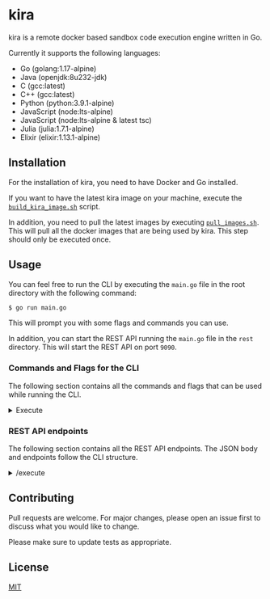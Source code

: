 # kira

kira is a remote docker based sandbox code execution engine written in Go.

Currently it supports the following languages:

- Go (golang:1.17-alpine)
- Java (openjdk:8u232-jdk)
- C (gcc:latest)
- C++ (gcc:latest)
- Python (python:3.9.1-alpine)
- JavaScript (node:lts-alpine)
- JavaScript (node:lts-alpine & latest tsc)
- Julia (julia:1.7.1-alpine)
- Elixir (elixir:1.13.1-alpine)

## Installation

For the installation of kira, you need to have Docker and Go installed.

If you want to have the latest kira image on your machine, execute the [`build_kira_image.sh`](https://github.com/FlorianWoelki/kira/blob/main/build/build_kira_image.sh) script.

In addition, you need to pull the latest images by executing [`pull_images.sh`](https://github.com/FlorianWoelki/kira/blob/main/build/pull_images.sh). This will pull all the docker images that are being used by kira. This step should only be executed once.

## Usage

You can feel free to run the CLI by executing the `main.go` file in the root directory with the following command:

```sh
$ go run main.go
```

This will prompt you with some flags and commands you can use.

In addition, you can start the REST API running the `main.go` file in the `rest` directory. This will start the REST API on port `9090`.

### Commands and Flags for the CLI

The following section contains all the commands and flags that can be used while running the CLI.

<details>
  <summary>Execute</summary>

  <p>
    The execute command will execute code in a containerized sandbox.
  </p>

  | Flag | Aliases | Description | Default |
  |---|---|---|---|
  | --language | -l, -lang | Set the language for the kira sandbox runner. | python |
  | --file | -f | Set the specific file that should be executed. | example code in runner struct |
</details>

### REST API endpoints

The following section contains all the REST API endpoints. The JSON body and endpoints follow the CLI structure.

<details>
  <summary>/execute</summary>

  <p>
    The execute endpoint will execute code in a containerized sandbox.
  </p>

  This JSON structure is an example for the request body:
  ```json
  {
      "language": "python",
      "content": "print(\"42 Hello World\")"
  }
  ```
</details>

## Contributing

Pull requests are welcome. For major changes, please open an issue first to discuss what you would like to change.

Please make sure to update tests as appropriate.

## License

[MIT](https://choosealicense.com/licenses/mit/)